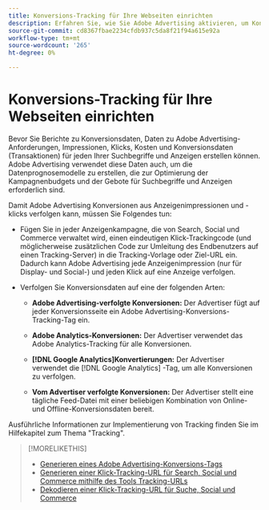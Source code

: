 ```yaml
---
title: Konversions-Tracking für Ihre Webseiten einrichten
description: Erfahren Sie, wie Sie Adobe Advertising aktivieren, um Konversionen zu verfolgen, die aus Anzeigenimpressionen und -klicks resultieren.
source-git-commit: cd8367fbae2234cfdb937c5da8f21f94a615e92a
workflow-type: tm+mt
source-wordcount: '265'
ht-degree: 0%

---
```


# Konversions-Tracking für Ihre Webseiten einrichten

<!-- I don't think this is necessary here -- we already have a bullet point in the implementation overview -- so removing from TOC. -->

Bevor Sie Berichte zu Konversionsdaten, Daten zu Adobe Advertising-Anforderungen, Impressionen, Klicks, Kosten und Konversionsdaten (Transaktionen) für jeden Ihrer Suchbegriffe und Anzeigen erstellen können. Adobe Advertising verwendet diese Daten auch, um die Datenprognosemodelle zu erstellen, die zur Optimierung der Kampagnenbudgets und der Gebote für Suchbegriffe und Anzeigen erforderlich sind.

Damit Adobe Advertising Konversionen aus Anzeigenimpressionen und -klicks verfolgen kann, müssen Sie Folgendes tun:

* Fügen Sie in jeder Anzeigenkampagne, die von Search, Social und Commerce verwaltet wird, einen eindeutigen Klick-Trackingcode (und möglicherweise zusätzlichen Code zur Umleitung des Endbenutzers auf einen Tracking-Server) in die Tracking-Vorlage oder Ziel-URL ein. Dadurch kann Adobe Advertising jede Anzeigenimpression (nur für Display- und Social-) und jeden Klick auf eine Anzeige verfolgen.

* Verfolgen Sie Konversionsdaten auf eine der folgenden Arten:

   * **Adobe Advertising-verfolgte Konversionen:** Der Advertiser fügt auf jeder Konversionsseite ein Adobe Advertising-Konversions-Tracking-Tag ein.

   * **Adobe Analytics-Konversionen:** Der Advertiser verwendet das Adobe Analytics-Tracking für alle Konversionen.

   * **[!DNL Google Analytics]Konvertierungen:** Der Advertiser verwendet die [!DNL Google Analytics] -Tag, um alle Konversionen zu verfolgen.

   * **Vom Advertiser verfolgte Konversionen:** Der Advertiser stellt eine tägliche Feed-Datei mit einer beliebigen Kombination von Online- und Offline-Konversionsdaten bereit.

Ausführliche Informationen zur Implementierung von Tracking finden Sie im Hilfekapitel zum Thema &quot;Tracking&quot;.

>[!MORELIKETHIS]
>
>* [Generieren eines Adobe Advertising-Konversions-Tags](/help/search-social-commerce/tools/conversion-tag-generate.md)
>* [Generieren einer Klick-Tracking-URL für Search, Social und Commerce mithilfe des Tools Tracking-URLs](/help/search-social-commerce/tools/click-tracking-url-generate.md)
>* [Dekodieren einer Klick-Tracking-URL für Suche, Social und Commerce](/help/search-social-commerce/tools/click-tracking-url-decode.md)

